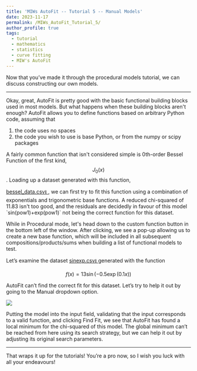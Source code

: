 ```yaml
---
title: 'MIWs AutoFit -- Tutorial 5 -- Manual Models'
date: 2023-11-17
permalink: /MIWs_AutoFit_Tutorial_5/
author_profile: true
tags:
  - tutorial
  - mathematics
  - statistics
  - curve fitting
  - MIW's AutoFit
---
```


Now that you’ve made it through the procedural models tutorial, we can discuss constructing our own models.

---

Okay, great, AutoFit is pretty good with the basic functional building blocks used in most models. But what happens when
these building blocks aren't enough? AutoFit allows you to define functions based on arbitrary Python code, assuming
that 

1. the code uses no spaces
2. the code you wish to use is base Python, or from the numpy or scipy packages

A fairly common function that isn't considered simple is 0th-order Bessel Function of the first kind, $$J_0(x)$$. 
Loading up a dataset generated with this function, 

<a href="http://mattingliswhalen.github.io/data/MIWsAutoFitTutorial/bessel_data.csv">
bessel_data.csv⭳
</a>, we can first try to fit this function using a combination of exponentials and trigonometric base functions.
A reduced chi-squared of 11.83 isn't too good, and the residuals are decidedly in favour of this model 
`sin(pow1)+exp(pow1)` not being the correct function for this dataset.

While in Procedural mode, let's head down to the custom function button in the bottom left of the window. 
After clicking, we see a pop-up allowing us to create a new base function, which will be included in all subsequent
compositions/products/sums when building a list of functional models to test.



Let’s examine the dataset 
<a href="http://mattingliswhalen.github.io/data/MIWsAutoFitTutorial/sudakov.csv">
sinexp.csv⭳
</a> generated with the function

$$f(x) = 13\sin(-0.5\exp(0.1x))$$

AutoFit can’t find the correct fit for this dataset. Let’s try to help it out by going to the Manual dropdown option.

<img src="https://mattingliswhalen.github.io/images/MIWsAutoFitTutorial/sinexp.png">

Putting the model into the input field, validating that the input corresponds to a valid function, and 
clicking Find Fit, we see that AutoFit has found a local minimum for the chi-squared of this model. 
The global minimum can’t be reached from here using its search strategy, but we can help it out by 
adjusting its original search parameters.


---

That wraps it up for the tutorials! You’re a pro now, so I wish you luck with all your endeavours!